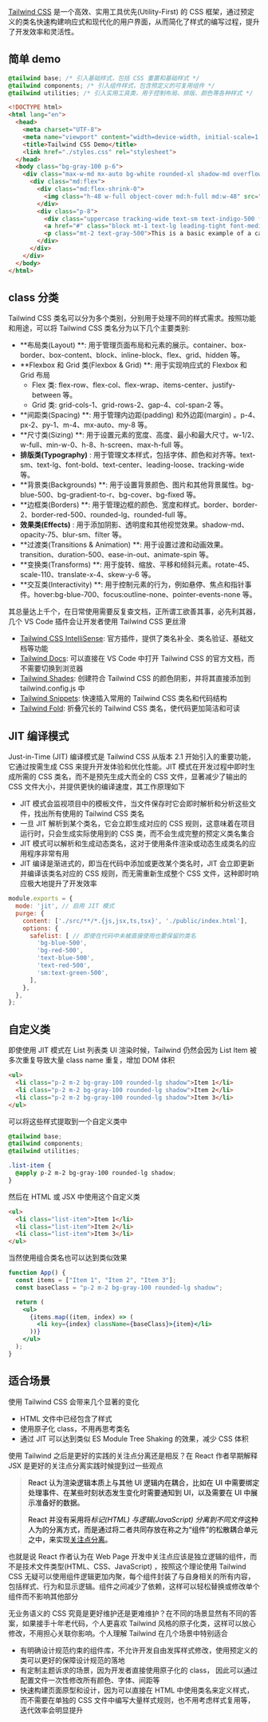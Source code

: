 [Tailwind CSS](https://tailwindcss.com/) 是一个高效、实用工具优先(Utility-First) 的 CSS 框架，通过预定义的类名快速构建响应式和现代化的用户界面，从而简化了样式的编写过程，提升了开发效率和灵活性。

## 简单 demo
```css
@tailwind base; /* 引入基础样式，包括 CSS 重置和基础样式 */
@tailwind components; /* 引入组件样式，包含预定义的可复用组件 */
@tailwind utilities; /* 引入实用工具类，用于控制布局、排版、颜色等各种样式 */
```



```html
<!DOCTYPE html>
<html lang="en">
  <head>
    <meta charset="UTF-8">
    <meta name="viewport" content="width=device-width, initial-scale=1.0">
    <title>Tailwind CSS Demo</title>
    <link href="./styles.css" rel="stylesheet">
  </head>
  <body class="bg-gray-100 p-6">
    <div class="max-w-md mx-auto bg-white rounded-xl shadow-md overflow-hidden md:max-w-2xl">
      <div class="md:flex">
        <div class="md:flex-shrink-0">
          <img class="h-48 w-full object-cover md:h-full md:w-48" src="https://placekitten.com/300/200" alt="A cute kitten">
        </div>
        <div class="p-8">
          <div class="uppercase tracking-wide text-sm text-indigo-500 font-semibold">Tailwind CSS Demo</div>
          <a href="#" class="block mt-1 text-lg leading-tight font-medium text-black hover:underline">Simple Demo Example</a>
          <p class="mt-2 text-gray-500">This is a basic example of a card component using Tailwind CSS. It demonstrates how to use various utility classes provided by Tailwind.</p>
        </div>
      </div>
    </div>
  </body>
</html>
```

## class 分类
Tailwind CSS 类名可以分为多个类别，分别用于处理不同的样式需求。按照功能和用途，可以将 Tailwind CSS 类名分为以下几个主要类别: 

+ **布局类(Layout) **: 用于管理页面布局和元素的展示。container、box-border、box-content、block、inline-block、flex、grid、hidden 等。
+ **Flexbox 和 Grid 类(Flexbox & Grid) **: 用于实现响应式的 Flexbox 和 Grid 布局
    - Flex 类: flex-row、flex-col、flex-wrap、items-center、justify-between 等。
    - Grid 类: grid-cols-1、grid-rows-2、gap-4、col-span-2 等。
+ **间距类(Spacing) **: 用于管理内边距(padding) 和外边距(margin) 。p-4、px-2、py-1、m-4、mx-auto、my-8 等。
+ **尺寸类(Sizing) **: 用于设置元素的宽度、高度、最小和最大尺寸。w-1/2、w-full、min-w-0、h-8、h-screen、max-h-full 等。
+ **排版类(Typography)** : 用于管理文本样式，包括字体、颜色和对齐等。text-sm、text-lg、font-bold、text-center、leading-loose、tracking-wide 等。
+ **背景类(Backgrounds) **: 用于设置背景颜色、图片和其他背景属性。bg-blue-500、bg-gradient-to-r、bg-cover、bg-fixed 等。
+ **边框类(Borders) **: 用于管理边框的颜色、宽度和样式。border、border-2、border-red-500、rounded-lg、rounded-full 等。
+ **效果类(Effects)** : 用于添加阴影、透明度和其他视觉效果。shadow-md、opacity-75、blur-sm、filter 等。
+ **过渡类(Transitions & Animation) **: 用于设置过渡和动画效果。transition、duration-500、ease-in-out、animate-spin 等。
+ **变换类(Transforms) **: 用于旋转、缩放、平移和倾斜元素。rotate-45、scale-110、translate-x-4、skew-y-6 等。
+ **交互类(Interactivity) **: 用于控制元素的行为，例如悬停、焦点和指针事件。hover:bg-blue-700、focus:outline-none、pointer-events-none 等。

其总量达上千个，在日常使用需要反复查文档，正所谓工欲善其事，必先利其器，几个 VS Code 插件会让开发者使用 Tailwind CSS 更丝滑

+ [Tailwind CSS IntelliSense](https://marketplace.visualstudio.com/items?itemName=bradlc.vscode-tailwindcss): 官方插件，提供了类名补全、类名验证、基础文档等功能
+ [Tailwind Docs](https://marketplace.visualstudio.com/items?itemName=austenc.tailwind-docs): 可以直接在 VS Code 中打开 Tailwind CSS 的官方文档，而不需要切换到浏览器
+ [Tailwind Shades](https://marketplace.visualstudio.com/items?itemName=bourhaouta.tailwindshades): 创建符合 Tailwind CSS 的颜色阴影，并将其直接添加到 tailwind.config.js 中
+ [Tailwind Snippets](https://marketplace.visualstudio.com/items?itemName=Zarifprogrammer.tailwind-snippets): 快速插入常用的 Tailwind CSS 类名和代码结构
+ [Tailwind Fold](https://marketplace.visualstudio.com/items?itemName=stivo.tailwind-fold): 折叠冗长的 Tailwind CSS 类名，使代码更加简洁和可读

## JIT 编译模式
Just-in-Time (JIT) 编译模式是 Tailwind CSS 从版本 2.1 开始引入的重要功能，它通过按需生成 CSS 来提升开发体验和优化性能。JIT 模式在开发过程中即时生成所需的 CSS 类名，而不是预先生成大而全的 CSS 文件，显著减少了输出的 CSS 文件大小，并提供更快的编译速度，其工作原理如下

+ JIT 模式会监视项目中的模板文件，当文件保存时它会即时解析和分析这些文件，找出所有使用的 Tailwind CSS 类名
+ 一旦 JIT 解析到某个类名，它会立即生成对应的 CSS 规则，这意味着在项目运行时，只会生成实际使用到的 CSS 类，而不会生成完整的预定义类名集合
+ JIT 模式可以解析和生成动态类名，这对于使用条件渲染或动态生成类名的应用程序非常有用
+ JIT 编译是渐进式的，即当在代码中添加或更改某个类名时，JIT 会立即更新并编译该类名对应的 CSS 规则，而无需重新生成整个 CSS 文件，这种即时响应极大地提升了开发效率

```javascript
module.exports = {
  mode: 'jit', // 启用 JIT 模式
  purge: {
    content: ['./src/**/*.{js,jsx,ts,tsx}', './public/index.html'],
    options: {
      safelist: [ // 即使在代码中未被直接使用也要保留的类名
        'bg-blue-500',
        'bg-red-500',
        'text-blue-500',
        'text-red-500',
        'sm:text-green-500',
      ],
    },
  },
};
```

## 自定义类
即使使用 JIT 模式在 List 列表类 UI 渲染时候，Tailwind 仍然会因为 List Item 被多次重复导致大量 class name 重复，增加 DOM 体积

```html
<ul>
  <li class="p-2 m-2 bg-gray-100 rounded-lg shadow">Item 1</li>
  <li class="p-2 m-2 bg-gray-100 rounded-lg shadow">Item 2</li>
  <li class="p-2 m-2 bg-gray-100 rounded-lg shadow">Item 3</li>
</ul>
```

可以将这些样式提取到一个自定义类中

```css
@tailwind base;
@tailwind components;
@tailwind utilities;

.list-item {
  @apply p-2 m-2 bg-gray-100 rounded-lg shadow;
}
```

然后在 HTML 或 JSX 中使用这个自定义类

```html
<ul>
  <li class="list-item">Item 1</li>
  <li class="list-item">Item 2</li>
  <li class="list-item">Item 3</li>
</ul>
```



当然使用组合类名也可以达到类似效果

```jsx
function App() {
  const items = ["Item 1", "Item 2", "Item 3"];
  const baseClass = "p-2 m-2 bg-gray-100 rounded-lg shadow";

  return (
    <ul>
      {items.map((item, index) => (
        <li key={index} className={baseClass}>{item}</li>
      ))}
    </ul>
  );
}
```

## 适合场景
使用 Tailwind CSS 会带来几个显著的变化

+ HTML 文件中已经包含了样式
+ 使用原子化 class，不用再思考类名
+ 通过 JIT 可以达到类似 ES Module Tree Shaking 的效果，减少 CSS 体积

使用 Tailwind 之后是更好的实践的关注点分离还是相反？在 React 作者早期解释 JSX 是更好的关注点分离实践时候提到过一些观点

> <font style="color:rgb(0, 0, 0);">React 认为渲染逻辑本质上与其他 UI 逻辑内在耦合，比如在 UI 中需要绑定处理事件、在某些时刻状态发生变化时需要通知到 UI，以及需要在 UI 中展示准备好的数据。</font>
>
> <font style="color:rgb(0, 0, 0);">React 并没有采用将</font>_<font style="color:rgb(0, 0, 0);">标记(HTML) 与逻辑(JavaScript) 分离到不同文件</font>_<font style="color:rgb(0, 0, 0);">这种人为的分离方式，而是通过将二者共同存放在称之为“组件”的松散耦合单元之中，来实现</font>[<font style="color:rgb(0, 0, 0);">关注点分离</font>](https://en.wikipedia.org/wiki/Separation_of_concerns)<font style="color:rgb(0, 0, 0);">。</font>
>

也就是说 React 作者认为在 Web Page 开发中关注点应该是独立逻辑的组件，而不是技术文件类型(HTML、CSS、JavaScript) ，按照这个理论使用 Tailwind CSS 无疑可以使用组件逻辑更加内聚，每个组件封装了与自身相关的所有内容，包括样式、行为和显示逻辑。组件之间减少了依赖，这样可以轻松替换或修改单个组件而不影响其他部分



无业务语义的 CSS 究竟是更好维护还是更难维护？在不同的场景显然有不同的答案，如果接手十年老代码，个人更喜欢 Tailwind 风格的原子化类，这样可以放心修改，不用担心关联你影响。个人理解 Tailwind 在几个场景中特别适合

+ 有明确设计规范约束的组件库，不允许开发自由发挥样式修改，使用预定义的类可以更好的保障设计规范的落地
+ 有定制主题诉求的场景，因为开发者直接使用原子化的 class， 因此可以通过配置文件一次性修改所有颜色、字体、间距等
+ 快速构建页面原型和设计，因为可以直接在 HTML 中使用类名来定义样式，而不需要在单独的 CSS 文件中编写大量样式规则，也不用考虑样式复用等，迭代效率会明显提升



